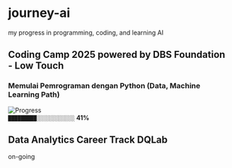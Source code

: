 # journey-ai
my progress in programming, coding, and learning AI
## Coding Camp 2025 powered by DBS Foundation - Low Touch
### Memulai Pemrograman dengan Python (Data, Machine Learning Path)
![Progress](https://img.shields.io/badge/Progress-41%25-green)    
`█████████░░░░░░░░░░░░` **41%**
## Data Analytics Career Track DQLab
on-going
